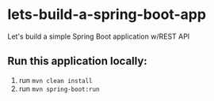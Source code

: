 # lets-build-a-spring-boot-app
Let's build a simple Spring Boot application w/REST API

## Run this application locally:
1. run `mvn clean install`
2. run `mvn spring-boot:run`
